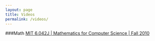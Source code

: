 ```yaml
---
layout: page
title: Videos
permalink: /videos/
---
```


###Math
<a href="http://ocw.mit.edu/courses/electrical-engineering-and-computer-science/6-042j-mathematics-for-computer-science-fall-2010/video-lectures/" target="_blank">MIT 6.042J | Mathematics for Computer Science | Fall 2010</a>